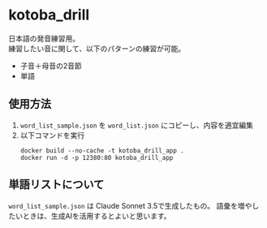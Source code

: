 # kotoba_drill

日本語の発音練習用。  
練習したい音に関して、以下のパターンの練習が可能。

* 子音＋母音の2音節
* 単語

## 使用方法

1. `word_list_sample.json` を `word_list.json` にコピーし、内容を適宜編集
1. 以下コマンドを実行
    ```
    docker build --no-cache -t kotoba_drill_app .
    docker run -d -p 12380:80 kotoba_drill_app
    ```

## 単語リストについて

`word_list_sample.json` は Claude Sonnet 3.5で生成したもの。
語彙を増やしたいときは、生成AIを活用するとよいと思います。
